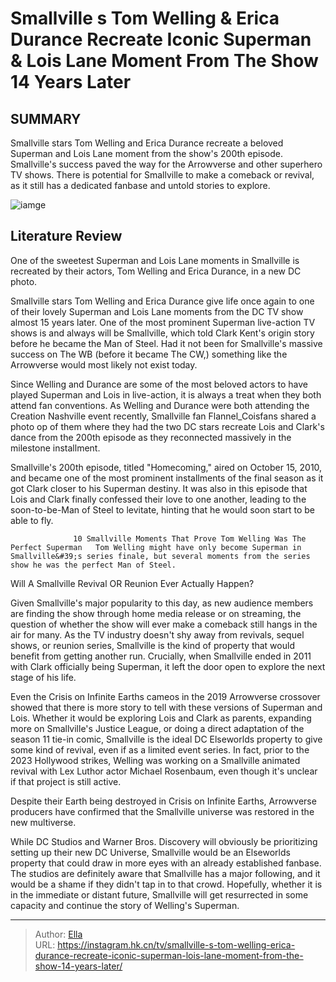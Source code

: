 # Smallville s Tom Welling &amp; Erica Durance Recreate Iconic Superman &amp; Lois Lane Moment From The Show 14 Years Later


## SUMMARY 



  Smallville stars Tom Welling and Erica Durance recreate a beloved Superman and Lois Lane moment from the show&#39;s 200th episode.   Smallville&#39;s success paved the way for the Arrowverse and other superhero TV shows.   There is potential for Smallville to make a comeback or revival, as it still has a dedicated fanbase and untold stories to explore.  

![iamge](https://static1.srcdn.com/wordpress/wp-content/uploads/2024/01/smallville-s-tom-welling-erica-durance-recreate-iconic-superman-lois-lane-moment-from-the-show-14-years-later.jpg)

## Literature Review
One of the sweetest Superman and Lois Lane moments in Smallville is recreated by their actors, Tom Welling and Erica Durance, in a new DC photo.




Smallville stars Tom Welling and Erica Durance give life once again to one of their lovely Superman and Lois Lane moments from the DC TV show almost 15 years later. One of the most prominent Superman live-action TV shows is and always will be Smallville, which told Clark Kent&#39;s origin story before he became the Man of Steel. Had it not been for Smallville&#39;s massive success on The WB (before it became The CW,) something like the Arrowverse would most likely not exist today.




Since Welling and Durance are some of the most beloved actors to have played Superman and Lois in live-action, it is always a treat when they both attend fan conventions. As Welling and Durance were both attending the Creation Nashville event recently, Smallville fan Flannel_Coisfans shared a photo op of them where they had the two DC stars recreate Lois and Clark&#39;s dance from the 200th episode as they reconnected massively in the milestone installment.


 

Smallville&#39;s 200th episode, titled &#34;Homecoming,&#34; aired on October 15, 2010, and became one of the most prominent installments of the final season as it got Clark closer to his Superman destiny. It was also in this episode that Lois and Clark finally confessed their love to one another, leading to the soon-to-be-Man of Steel to levitate, hinting that he would soon start to be able to fly.




                  10 Smallville Moments That Prove Tom Welling Was The Perfect Superman   Tom Welling might have only become Superman in Smallville&#39;s series finale, but several moments from the series show he was the perfect Man of Steel.    


 Will A Smallville Revival OR Reunion Ever Actually Happen? 
         

Given Smallville&#39;s major popularity to this day, as new audience members are finding the show through home media release or on streaming, the question of whether the show will ever make a comeback still hangs in the air for many. As the TV industry doesn&#39;t shy away from revivals, sequel shows, or reunion series, Smallville is the kind of property that would benefit from getting another run. Crucially, when Smallville ended in 2011 with Clark officially being Superman, it left the door open to explore the next stage of his life.




Even the Crisis on Infinite Earths cameos in the 2019 Arrowverse crossover showed that there is more story to tell with these versions of Superman and Lois. Whether it would be exploring Lois and Clark as parents, expanding more on Smallville&#39;s Justice League, or doing a direct adaptation of the season 11 tie-in comic, Smallville is the ideal DC Elseworlds property to give some kind of revival, even if as a limited event series. In fact, prior to the 2023 Hollywood strikes, Welling was working on a Smallville animated revival with Lex Luthor actor Michael Rosenbaum, even though it&#39;s unclear if that project is still active.



Despite their Earth being destroyed in Crisis on Infinite Earths, Arrowverse producers have confirmed that the Smallville universe was restored in the new multiverse.




While DC Studios and Warner Bros. Discovery will obviously be prioritizing setting up their new DC Universe, Smallville would be an Elseworlds property that could draw in more eyes with an already established fanbase. The studios are definitely aware that Smallville has a major following, and it would be a shame if they didn&#39;t tap in to that crowd. Hopefully, whether it is in the immediate or distant future, Smallville will get resurrected in some capacity and continue the story of Welling&#39;s Superman.






---

> Author: [Ella](https://instagram.hk.cn/)  
> URL: https://instagram.hk.cn/tv/smallville-s-tom-welling-erica-durance-recreate-iconic-superman-lois-lane-moment-from-the-show-14-years-later/  

